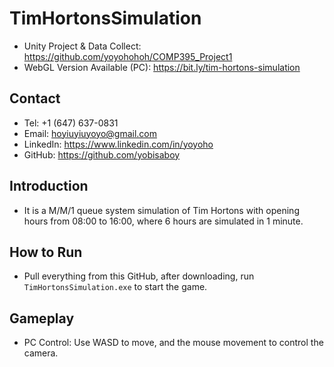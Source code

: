 # TimHortonsSimulation
- Unity Project & Data Collect: https://github.com/yoyohohoh/COMP395_Project1
- WebGL Version Available (PC): https://bit.ly/tim-hortons-simulation
  
## Contact
- Tel: +1 (647) 637-0831
- Email: hoyiuyiuyoyo@gmail.com
- LinkedIn: https://www.linkedin.com/in/yoyoho
- GitHub: https://github.com/yobisaboy

## Introduction
- It is a M/M/1 queue system simulation of Tim Hortons with opening hours from 08:00 to 16:00, where 6 hours are simulated in 1 minute.

## How to Run
- Pull everything from this GitHub, after downloading, run `TimHortonsSimulation.exe` to start the game.

## Gameplay
- PC Control: Use WASD to move, and the mouse movement to control the camera.
